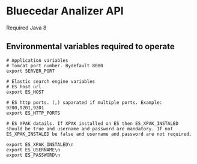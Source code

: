 # Bluecedar Analizer API

Required Java 8

## Environmental variables required to operate
```
# Application variables
# Tomcat port number. Bydefault 8080
export SERVER_PORT

# Elastic search engine variables
# ES host url
export ES_HOST

# ES http ports. (,) saparated if multiple ports. Example: 9200,9201,9201
export ES_HTTP_PORTS

# ES XPAK datails. If XPAK installed on ES then ES_XPAK_INSTALED should be true and username and password are mandatory. If not ES_XPAK_INSTALED be false and username and password are not required.

export ES_XPAK_INSTALED\n
export ES_USERNAME\n
export ES_PASSWORD\n
```

